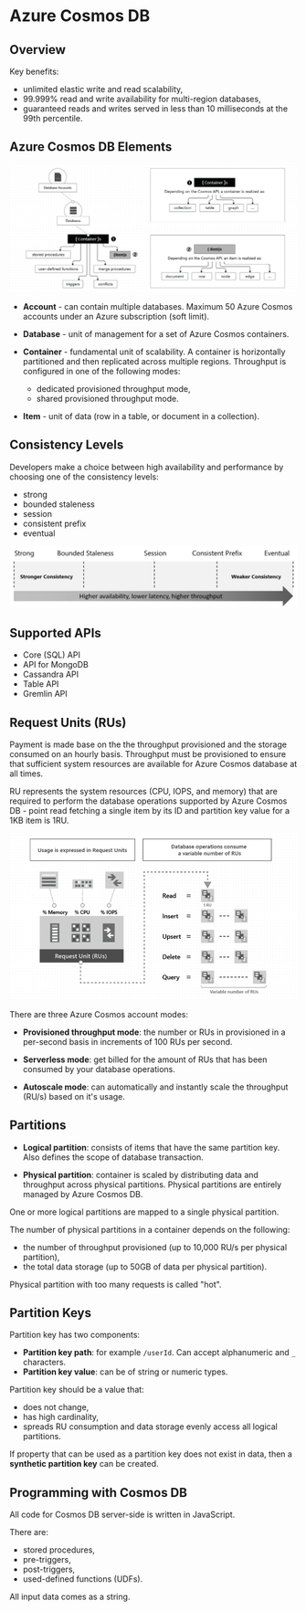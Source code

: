 # Azure Cosmos DB

## Overview

Key benefits:
- unlimited elastic write and read scalability,
- 99.999% read and write availability for multi-region databases,
- guaranteed reads and writes served in less than 10 milliseconds at the 99th percentile.

## Azure Cosmos DB Elements

![cosmos-entities.png](./assets/cosmos-entities.png)

- **Account** - can contain multiple databases.
Maximum 50 Azure Cosmos accounts under an Azure subscription (soft limit).

- **Database** - unit of management for a set of Azure Cosmos containers.

- **Container** - fundamental unit of scalability. A container is horizontally partitioned and then replicated across multiple regions. Throughput is configured in one of the following modes:

  - dedicated provisioned throughput mode,
  - shared provisioned throughput mode.

- **Item** - unit of data (row in a table, or document in a collection).

## Consistency Levels

Developers make a choice between high availability and performance by choosing one of the consistency levels:

- strong
- bounded staleness
- session
- consistent prefix
- eventual

![five-consistency-levels.png](./assets/five-consistency-levels.png)

## Supported APIs

- Core (SQL) API
- API for MongoDB
- Cassandra API
- Table API
- Gremlin API

## Request Units (RUs)

Payment is made base on the the throughput provisioned and the storage consumed on an hourly basis. Throughput must be provisioned to ensure that sufficient system resources are available for Azure Cosmos database at all times.

RU represents the system resources (CPU, IOPS, and memory) that are required to perform the database operations supported by Azure Cosmos DB - point read fetching a single item by its ID and partition key value for a 1KB item is 1RU.

![request-units.png](./assets/request-units.png)

There are three Azure Cosmos account modes:
- **Provisioned throughput mode**: the number or RUs in provisioned in a per-second basis in increments of 100 RUs per second.

- **Serverless mode**: get billed for the amount of RUs that has been consumed by your database operations.

- **Autoscale mode**: can automatically and instantly scale the throughput (RU/s) based on it's usage.

## Partitions

- **Logical partition**: consists of items that have the same partition key. Also defines the scope of database transaction.

- **Physical partition**: container is scaled by distributing data and throughput across physical partitions. Physical partitions are entirely managed by Azure Cosmos DB.

One or more logical partitions are mapped to a single physical partition.

The number of physical partitions in a container depends on the following:

- the number of throughput provisioned (up to 10,000 RU/s per physical partition),
- the total data storage (up to 50GB of data per physical partition).

Physical partition with too many requests is called "hot".

## Partition Keys

Partition key has two components:

- **Partition key path**: for example `/userId`. Can accept alphanumeric and `_` characters.
- **Partition key value**: can be of string or numeric types.

Partition key should be a value that:
- does not change,
- has high cardinality,
- spreads RU consumption and data storage evenly access all logical partitions.

If property that can be used as a partition key does not exist in data, then a **synthetic partition key** can be created.

## Programming with Cosmos DB

All code for Cosmos DB server-side is written in JavaScript.

There are:
- stored procedures,
- pre-triggers,
- post-triggers,
- used-defined functions (UDFs).

All input data comes as a string.
